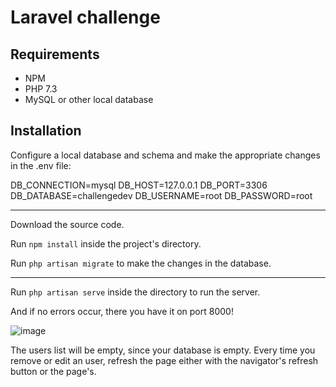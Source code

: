 # Laravel challenge

## Requirements

- NPM
- PHP 7.3
- MySQL or other local database

## Installation

Configure a local database and schema and make the appropriate changes in the .env file:

DB_CONNECTION=mysql
DB_HOST=127.0.0.1
DB_PORT=3306
DB_DATABASE=challengedev
DB_USERNAME=root
DB_PASSWORD=root

<hr>

Download the source code.

Run `npm install` inside the project's directory.

Run `php artisan migrate` to make the changes in the database.

<hr>

Run `php artisan serve` inside the directory to run the server.

And if no errors occur, there you have it on port 8000!

![image](https://user-images.githubusercontent.com/32528713/148267587-07f91a07-dd10-488c-a6ed-2c3144078d65.png)

The users list will be empty, since your database is empty.
Every time you remove or edit an user, refresh the page either with the navigator's refresh button or the page's.
